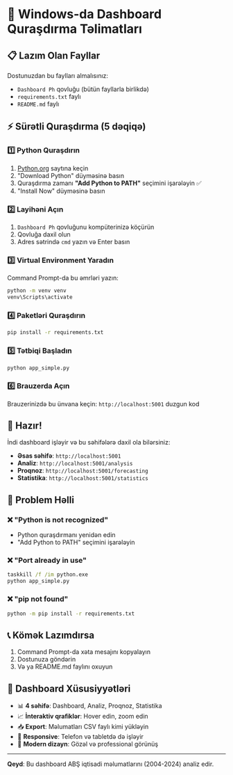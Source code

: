 # 🚀 Windows-da Dashboard Quraşdırma Təlimatları

## 📋 Lazım Olan Fayllar

Dostunuzdan bu faylları almalısınız:
- `Dashboard Ph` qovluğu (bütün fayllarla birlikdə)
- `requirements.txt` faylı
- `README.md` faylı

## ⚡ Sürətli Quraşdırma (5 dəqiqə)

### 1️⃣ Python Quraşdırın
1. [Python.org](https://www.python.org/downloads/) saytına keçin
2. "Download Python" düyməsinə basın
3. Quraşdırma zamanı **"Add Python to PATH"** seçimini işarələyin ✅
4. "Install Now" düyməsinə basın

### 2️⃣ Layihəni Açın
1. `Dashboard Ph` qovluğunu kompüterinizə köçürün
2. Qovluğa daxil olun
3. Adres sətrində `cmd` yazın və Enter basın

### 3️⃣ Virtual Environment Yaradın
Command Prompt-da bu əmrləri yazın:
```cmd
python -m venv venv
venv\Scripts\activate
```

### 4️⃣ Paketləri Quraşdırın
```cmd
pip install -r requirements.txt
```

### 5️⃣ Tətbiqi Başladın
```cmd
python app_simple.py
```

### 6️⃣ Brauzerda Açın
Brauzerinizdə bu ünvana keçin: `http://localhost:5001`
duzgun kod
## 🎉 Hazır! 

İndi dashboard işləyir və bu səhifələrə daxil ola bilərsiniz:
- **Əsas səhifə**: `http://localhost:5001`
- **Analiz**: `http://localhost:5001/analysis`
- **Proqnoz**: `http://localhost:5001/forecasting`
- **Statistika**: `http://localhost:5001/statistics`

## 🔧 Problem Həlli

### ❌ "Python is not recognized"
- Python quraşdırmanı yenidən edin
- "Add Python to PATH" seçimini işarələyin

### ❌ "Port already in use"
```cmd
taskkill /f /im python.exe
python app_simple.py
```

### ❌ "pip not found"
```cmd
python -m pip install -r requirements.txt
```

## 📞 Kömək Lazımdırsa

1. Command Prompt-da xəta mesajını kopyalayın
2. Dostunuza göndərin
3. Və ya README.md faylını oxuyun

## 🎯 Dashboard Xüsusiyyətləri

- 📊 **4 səhifə**: Dashboard, Analiz, Proqnoz, Statistika
- 📈 **İnteraktiv qrafiklər**: Hover edin, zoom edin
- 📥 **Export**: Məlumatları CSV faylı kimi yükləyin
- 📱 **Responsive**: Telefon və tabletdə də işləyir
- 🎨 **Modern dizayn**: Gözəl və professional görünüş

---

**Qeyd**: Bu dashboard ABŞ iqtisadi məlumatlarını (2004-2024) analiz edir.
